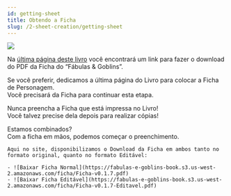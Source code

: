 ```yaml
---
id: getting-sheet
title: Obtendo a Ficha
slug: /2-sheet-creation/getting-sheet
---
```


<img src="https://fabulas-e-goblins-book.s3-us-west-2.amazonaws.com/criando-seu-personagem/FichaThumb.jpg" />

Na [última página deste livro](/docs/9-appendix/character-sheet) você encontrará um link para fazer o download do PDF da Ficha do “Fábulas & Goblins”.

Se você preferir, dedicamos a última página do Livro para colocar a Ficha de Personagem.<br/>
Você precisará da Ficha para continuar esta etapa.

Nunca preencha a Ficha que está impressa no Livro! <br/>
Você talvez precise dela depois para realizar cópias!

Estamos combinados?<br/>
Com a ficha em mãos, podemos começar o preenchimento.

```info
Aqui no site, disponibilizamos o Download da Ficha em ambos tanto no formato original, quanto no formato Editável:

- ![Baixar Ficha Normal](https://fabulas-e-goblins-book.s3.us-west-2.amazonaws.com/ficha/Ficha-v0.1.7.pdf)
- ![Baixar Ficha Editável](https://fabulas-e-goblins-book.s3.us-west-2.amazonaws.com/ficha/Ficha-v0.1.7-Editavel.pdf)
```